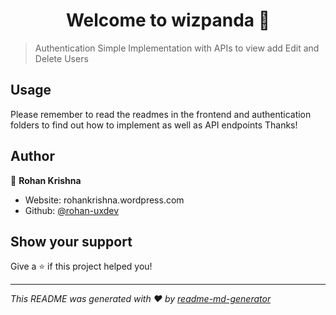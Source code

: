 <h1 align="center">Welcome to wizpanda 👋</h1>
<p>
</p>

> Authentication Simple Implementation with APIs to view add Edit and Delete Users
## Usage
Please remember to read the readmes in the frontend and authentication folders to find out how to implement as well as API endpoints Thanks!

## Author

👤 **Rohan Krishna**

* Website: rohankrishna.wordpress.com
* Github: [@rohan-uxdev](https://github.com/rohan-uxdev)

## Show your support

Give a ⭐️ if this project helped you!

***
_This README was generated with ❤️ by [readme-md-generator](https://github.com/kefranabg/readme-md-generator)_